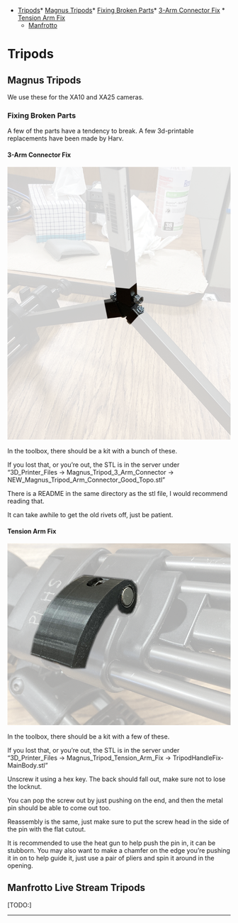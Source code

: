 *   [Tripods](h.yuhtzim30a4)*   [Magnus Tripods](h.yuhtzim30a4#magnus-tripods)*   [Fixing Broken Parts](h.yuhtzim30a4#fixing-broken-parts)*   [3-Arm Connector Fix](h.yuhtzim30a4#3-arm-connector-fix)
            *   [Tension Arm Fix](h.yuhtzim30a4#tension-arm-fix)
    *   [Manfrotto](h.yuhtzim30a4#manfrotto)

Tripods
=======

Magnus Tripods
--------------

We use these for the XA10 and XA25 cameras.

### Fixing Broken Parts

A few of the parts have a tendency to break. A few 3d-printable replacements have been made by Harv.

#### 3-Arm Connector Fix

![](images/image17.png)

In the toolbox, there should be a kit with a bunch of these.

If you lost that, or you’re out, the STL is in the server under “3D\_Printer\_Files -> Magnus\_Tripod\_3\_Arm\_Connector -> NEW\_Magnus\_Tripod\_Arm\_Connector\_Good\_Topo.stl”

There is a README in the same directory as the stl file, I would recommend reading that.

It can take awhile to get the old rivets off, just be patient.

#### Tension Arm Fix

![](images/image65.png)

In the toolbox, there should be a kit with a few of these.

If you lost that, or you’re out, the STL is in the server under “3D\_Printer\_Files -> Magnus\_Tripod\_Tension\_Arm\_Fix -> TripodHandleFix-MainBody.stl”

Unscrew it using a hex key. The back should fall out, make sure not to lose the locknut. 

You can pop the screw out by just pushing on the end, and then the metal pin should be able to come out too.

Reassembly is the same, just make sure to put the screw head in the side of the pin with the flat cutout.

It is recommended to use the heat gun to help push the pin in, it can be stubborn. You may also want to make a chamfer on the edge you’re pushing it in on to help guide it, just use a pair of pliers and spin it around in the opening.

Manfrotto Live Stream Tripods
-----------------------------

\[TODO:\]

* * *